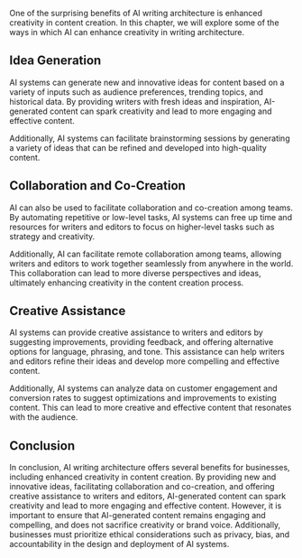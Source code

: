 

One of the surprising benefits of AI writing architecture is enhanced creativity in content creation. In this chapter, we will explore some of the ways in which AI can enhance creativity in writing architecture.

Idea Generation
---------------

AI systems can generate new and innovative ideas for content based on a variety of inputs such as audience preferences, trending topics, and historical data. By providing writers with fresh ideas and inspiration, AI-generated content can spark creativity and lead to more engaging and effective content.

Additionally, AI systems can facilitate brainstorming sessions by generating a variety of ideas that can be refined and developed into high-quality content.

Collaboration and Co-Creation
-----------------------------

AI can also be used to facilitate collaboration and co-creation among teams. By automating repetitive or low-level tasks, AI systems can free up time and resources for writers and editors to focus on higher-level tasks such as strategy and creativity.

Additionally, AI can facilitate remote collaboration among teams, allowing writers and editors to work together seamlessly from anywhere in the world. This collaboration can lead to more diverse perspectives and ideas, ultimately enhancing creativity in the content creation process.

Creative Assistance
-------------------

AI systems can provide creative assistance to writers and editors by suggesting improvements, providing feedback, and offering alternative options for language, phrasing, and tone. This assistance can help writers and editors refine their ideas and develop more compelling and effective content.

Additionally, AI systems can analyze data on customer engagement and conversion rates to suggest optimizations and improvements to existing content. This can lead to more creative and effective content that resonates with the audience.

Conclusion
----------

In conclusion, AI writing architecture offers several benefits for businesses, including enhanced creativity in content creation. By providing new and innovative ideas, facilitating collaboration and co-creation, and offering creative assistance to writers and editors, AI-generated content can spark creativity and lead to more engaging and effective content. However, it is important to ensure that AI-generated content remains engaging and compelling, and does not sacrifice creativity or brand voice. Additionally, businesses must prioritize ethical considerations such as privacy, bias, and accountability in the design and deployment of AI systems.
